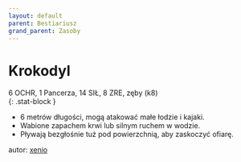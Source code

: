 ```yaml
---
layout: default
parent: Bestiariusz
grand_parent: Zasoby
---
```


# Krokodyl

6 OCHR, 1 Pancerza, 14 SIŁ, 8 ZRE, zęby (k8)  
{: .stat-block }

- 6 metrów długości, mogą atakować małe łodzie i kajaki.  
- Wabione zapachem krwi lub silnym ruchem w wodzie.  
- Pływają bezgłośnie tuż pod powierzchnią, aby zaskoczyć ofiarę.  

autor: [xenio](https://xenioinabottle.blogspot.com)
